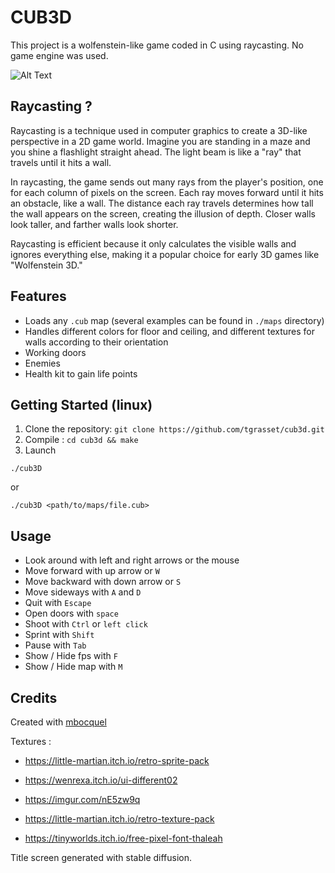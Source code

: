 # CUB3D

This project is a wolfenstein-like game coded in C using raycasting. No game engine was used.

![Alt Text](./readme/game.gif)

## Raycasting ?
Raycasting is a technique used in computer graphics to create a 3D-like perspective in a 2D game world. Imagine you are standing in a maze and you shine a flashlight straight ahead. The light beam is like a "ray" that travels until it hits a wall.

In raycasting, the game sends out many rays from the player's position, one for each column of pixels on the screen. Each ray moves forward until it hits an obstacle, like a wall. The distance each ray travels determines how tall the wall appears on the screen, creating the illusion of depth. Closer walls look taller, and farther walls look shorter.

Raycasting is efficient because it only calculates the visible walls and ignores everything else, making it a popular choice for early 3D games like "Wolfenstein 3D."

## Features

- Loads any `.cub` map (several examples can be found in `./maps` directory)
- Handles different colors for floor and ceiling, and different textures for walls according to their orientation
- Working doors
- Enemies
- Health kit to gain life points

## Getting Started (linux)

1. Clone the repository: `git clone https://github.com/tgrasset/cub3d.git`
2. Compile : `cd cub3d && make`
4. Launch
```console
./cub3D
```
or
```console
./cub3D <path/to/maps/file.cub>
```

## Usage

- Look around with left and right arrows or the mouse
- Move forward with up arrow or `W`
- Move backward with down arrow or `S`
- Move sideways with `A` and `D`
- Quit with `Escape`
- Open doors with `space`
- Shoot with `Ctrl` or `left click`
- Sprint with `Shift`
- Pause with `Tab`
- Show / Hide fps with `F`
- Show / Hide map with `M`


## Credits

Created with [mbocquel](https://github.com/mbocquel)

Textures :
- https://little-martian.itch.io/retro-sprite-pack

- https://wenrexa.itch.io/ui-different02

- https://imgur.com/nE5zw9q

- https://little-martian.itch.io/retro-texture-pack

- https://tinyworlds.itch.io/free-pixel-font-thaleah

Title screen generated with stable diffusion.
